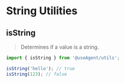 # String Utilities

## isString

> Determines if a value is a string.

```ts
import { isString } from '@useAgent/utils';

isString('hello'); // true
isString(123); // false
```
